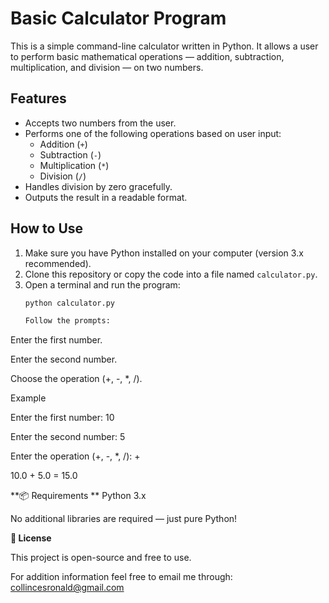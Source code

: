 #  Basic Calculator Program

This is a simple command-line calculator written in Python. It allows a user to perform basic mathematical operations — addition, subtraction, multiplication, and division — on two numbers.

## Features

- Accepts two numbers from the user.
- Performs one of the following operations based on user input:
  - Addition (`+`)
  - Subtraction (`-`)
  - Multiplication (`*`)
  - Division (`/`)
- Handles division by zero gracefully.
- Outputs the result in a readable format.

##  How to Use

1. Make sure you have Python installed on your computer (version 3.x recommended).
2. Clone this repository or copy the code into a file named `calculator.py`.
3. Open a terminal and run the program:
   ```bash
   python calculator.py

   Follow the prompts:

Enter the first number.

Enter the second number.

Choose the operation (+, -, *, /).

 Example

Enter the first number: 10

Enter the second number: 5

Enter the operation (+, -, *, /): +

10.0 + 5.0 = 15.0


**📦 Requirements
**
Python 3.x

No additional libraries are required — just pure Python!

**📄 License**

This project is open-source and free to use.



  For addition information feel free to email me through:
  collincesronald@gmail.com


